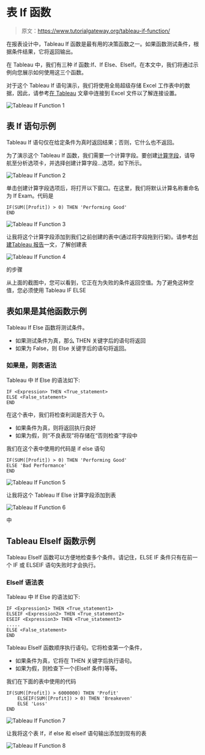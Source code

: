 # 表 If 函数

> 原文：<https://www.tutorialgateway.org/tableau-if-function/>

在报表设计中，Tableau If 函数是最有用的决策函数之一。如果函数测试条件，根据条件结果，它将返回输出。

在 Tableau 中，我们有三种 if 函数:If、If Else、ElseIf。在本文中，我们将通过示例向您展示如何使用这三个函数。

对于这个 Tableau If 语句演示，我们将使用全局超级存储 Excel 工作表中的数据，因此，请参考[在 Tableau](https://www.tutorialgateway.org/connecting-to-excel-files-in-tableau/) 文章中连接到 Excel 文件以了解连接设置。

![Tableau If Function 1](img/36f23023f1af345dbe2a5a49253fcfe0.png)

## 表 If 语句示例

Tableau If 语句仅在给定条件为真时返回结果；否则，它什么也不返回。

为了演示这个 Tableau If 函数，我们需要一个计算字段。要创建[计算字段](https://www.tutorialgateway.org/calculated-field-tableau/)，请导航至分析选项卡，并选择创建计算字段…选项，如下所示。

![Tableau If Function 2](img/64df4a599c12f75b2ed811e8406fbc64.png)

单击创建计算字段选项后，将打开以下窗口。在这里，我们将默认计算名称重命名为 If Exam。代码是

```
IF(SUM([Profit]) > 0) THEN 'Performing Good'
END
```

![Tableau If Function 3](img/7ce40265ff9225d6c01e24ebd8851ef1.png)

让我将这个计算字段添加到我们之前创建的表中(通过将字段拖到行架)。请参考[创建Tableau 报告](https://www.tutorialgateway.org/tableau-table-report/)一文，了解创建表

![Tableau If Function 4](img/f75f80ca11bd1f0980e0b268b5a7eb05.png)

的步骤

从上面的截图中，您可以看到，它正在为失败的条件返回空值。为了避免这种空值，您必须使用 Tableau IF ELSE

## 表如果是其他函数示例

Tableau If Else 函数将测试条件。

*   如果测试条件为真，那么 THEN 关键字后的语句将返回
*   如果为 False，则 Else 关键字后的语句将返回。

### 如果是，则表语法

Tableau 中 If Else 的语法如下:

```
IF <Expression> THEN <True_statement>
ELSE <False_statement>
END
```

在这个表中，我们将检查利润是否大于 0。

*   如果条件为真，则将返回执行良好
*   如果为假，则“不良表现”将存储在“否则检查”字段中

我们在这个表中使用的代码是 if else 语句

```
IF(SUM([Profit]) > 0) THEN 'Performing Good'
ELSE 'Bad Performance'
END
```

![Tableau If Function 5](img/358650adbed97e7ae9d1e0b650514c92.png)

让我将这个 Tableau If Else 计算字段添加到表

![Tableau If Function 6](img/32b29dcc3f0cde72e8131c2bd236df5a.png)

中

## Tableau ElseIf 函数示例

Tableau ElseIf 函数可以方便地检查多个条件。请记住，ELSE IF 条件只有在前一个 IF 或 ELSEIF 语句失败时才会执行。

### ElseIf 语法表

Tableau 中 If Else 的语法如下:

```
IF <Expression1> THEN <True_statement1>
ELSEIF <Expression2> THEN <True_statement2>
ESEIF <Expression3> THEN <True_statement3>
.....
ELSE <False_statement>
END
```

Tableau ElseIf 函数顺序执行语句。它将检查第一个条件，

*   如果条件为真，它将在 THEN 关键字后执行语句。
*   如果为假，则检查下一个(ElseIf 条件)等等。

我们在下面的表中使用的代码

```
IF(SUM([Profit]) > 6000000) THEN 'Profit'
    ELSEIF(SUM([Profit]) > 0) THEN 'Breakeven'
    ELSE 'Loss'
END
```

![Tableau If Function 7](img/256802172d8fc0175f7cbfc014cdcde4.png)

让我将这个表 If，if else 和 elseif 语句输出添加到现有的表

![Tableau If Function 8](img/c8dce9a0c2136bb2f5fb65d53ead0e9d.png)